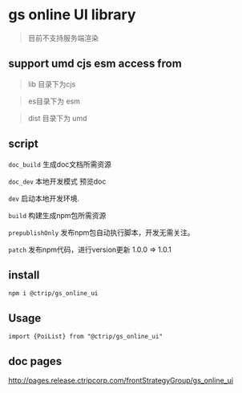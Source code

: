 # gs online UI library
> 目前不支持服务端渲染

## support umd cjs esm access from
> lib 目录下为cjs

> es目录下为 esm

> dist 目录下为 umd

## script
`doc_build` 生成doc文档所需资源

`doc_dev` 本地开发模式 预览doc

`dev` 启动本地开发环境.

`build` 构建生成npm包所需资源

`prepublishOnly` 发布npm包自动执行脚本，开发无需关注。

`patch` 发布npm代码，进行version更新 1.0.0 => 1.0.1

## install
`npm i @ctrip/gs_online_ui`

## Usage
`import {PoiList} from "@ctrip/gs_online_ui"`


## doc pages
http://pages.release.ctripcorp.com/frontStrategyGroup/gs_online_ui
